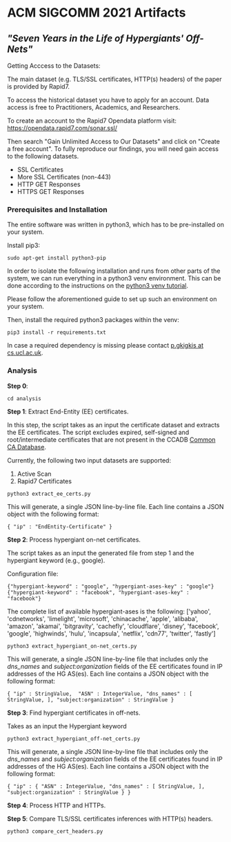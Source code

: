 # ACM SIGCOMM 2021 Artifacts
## _"Seven Years in the Life of Hypergiants' Off-Nets"_

Getting Acccess to the Datasets:


The main dataset (e.g. TLS/SSL certificates, HTTP(s) headers) of the paper is provided by Rapid7. 

To access the historical dataset you have to apply for an account. Data access is free to Practitioners, Academics, and Researchers.

To create an account to the Rapid7 Opendata platform visit:
https://opendata.rapid7.com/sonar.ssl/

Then search "Gain Unlimited Access to Our Datasets" and click on "Create a free account".
To fully reproduce our findings, you will need gain access to the following datasets.
* SSL Certificates
* More SSL Certificates (non-443)
* HTTP GET Responses
* HTTPS GET Responses


### Prerequisites and Installation
The entire software was written in python3, which has to be pre-installed on your system.

Install pip3:
```
sudo apt-get install python3-pip
```

In order to isolate the following installation and runs from other parts of the system, we can run everything in a python3 venv environment. This can be done according to the instructions on the
[python3 venv tutorial](https://docs.python.org/3/tutorial/venv.html).

Please follow the aforementioned guide to set up such an environment on your system.

Then, install the required python3 packages within the venv:
```
pip3 install -r requirements.txt
```
In case a required dependency is missing please contact [p.gkigkis at cs.ucl.ac.uk]().


### Analysis

**Step 0**:
```
cd analysis
```

**Step 1**: Extract End-Entity (EE) certificates.

In this step, the script takes as an input the certificate dataset and extracts the EE certificates.
The script excludes expired, self-signed and root/intermediate certificates that are not present in the CCADB [Common CA Database](https://www.ccadb.org).

Currently, the following two input datasets are supported:

1) Active Scan
2) Rapid7 Certificates

```
python3 extract_ee_certs.py
```

This will generate, a single JSON line-by-line file. Each line contains a JSON object with the following format:

```
{ "ip" : "EndEntity-Certificate" }
```

**Step 2**: Process hypergiant on-net certificates.

The script takes as an input the generated file from step 1 and the hypergiant keyword (e.g., google).


Configuration file:
```
{"hypergiant-keyword" : "google", "hypergiant-ases-key" : "google"}
{"hypergiant-keyword" : "facebook", "hypergiant-ases-key" : "facebook"}
```

The complete list of available hypergiant-ases is the following:
['yahoo', 'cdnetworks', 'limelight', 'microsoft', 'chinacache', 'apple', 'alibaba', 'amazon', 'akamai', 'bitgravity', 'cachefly', 'cloudflare', 'disney', 'facebook', 'google', 'highwinds', 'hulu', 'incapsula', 'netflix', 'cdn77', 'twitter', 'fastly']


```
python3 extract_hypergiant_on-net_certs.py
```

This will generate, a single JSON line-by-line file that includes only the *dns_names* and *subject:organization* fields of the EE certificates found in IP addresses of the HG AS(es). Each line contains a JSON object with the following format:


```
{ "ip" : StringValue,  "ASN" : IntegerValue, "dns_names" : [ StringValue, ], "subject:organization" : StringValue }
```


**Step 3**: Find hypergiant certificates in off-nets. 

Takes as an input the Hypergiant keyword
```
python3 extract_hypergiant_off-net_certs.py
```

This will generate, a single JSON line-by-line file that includes only the *dns_names* and *subject:organization* fields of the EE certificates found in IP addresses of the HG AS(es). Each line contains a JSON object with the following format:


```
{ "ip" : { "ASN" : IntegerValue, "dns_names" : [ StringValue, ], "subject:organization" : StringValue } }
```


**Step 4**: Process HTTP and HTTPs.



**Step 5**: Compare TLS/SSL certificates inferences with HTTP(s) headers.

```
python3 compare_cert_headers.py
```